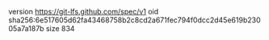 version https://git-lfs.github.com/spec/v1
oid sha256:6e517605d62fa43468758b2c8cd2a671fec794f0dcc2d45e619b23005a7a187b
size 834
